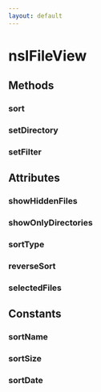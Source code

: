 ```yaml
---
layout: default
---
```


# nsIFileView #

## Methods ##

### sort ###

### setDirectory ###

### setFilter ###

## Attributes ##

### showHiddenFiles ###

### showOnlyDirectories ###

### sortType ###

### reverseSort ###

### selectedFiles ###

## Constants ##

### sortName ###

### sortSize ###

### sortDate ###
